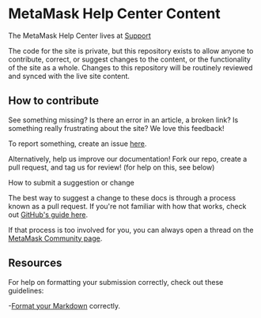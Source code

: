 # MetaMask Help Center Content

The MetaMask Help Center lives at [Support](https://metamask-i0.web.app)

The code for the site is private, but this repository exists to allow anyone to contribute, correct, or suggest changes to the content, or the functionality of the site as a whole. Changes to this repository will be routinely reviewed and synced with the live site content.

## How to contribute

See something missing? Is there an error in an article, a broken link? Is something really frustrating about the site? We love this feedback!

To report something, create an issue [here](https://github.com/consensys-mod/support-metamask/issues).

Alternatively, help us improve our documentation! Fork our repo, create a pull request, and tag us for review! (for help on this, see below)

How to submit a suggestion or change

The best way to suggest a change to these docs is through a process known as a pull request. If you're not familiar with how that works, check out [GitHub's guide here](https://docs.github.com/en/pull-requests/collaborating-with-pull-requests/proposing-changes-to-your-work-with-pull-requests/creating-a-pull-request).

If that process is too involved for you, you can always open a thread on the [MetaMask Community page](https://community.metamask.io/latest).

## Resources

For help on formatting your submission correctly, check out these guidelines:

   -[Format your Markdown](https://docs-template.consensys.net/contribute/format-markdown) correctly.
